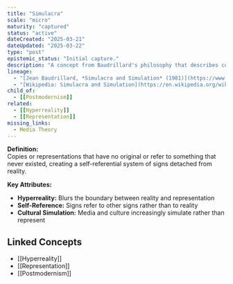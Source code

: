 ```yaml
---
title: "Simulacra"
scale: "micro"
maturity: "captured"
status: "active"
dateCreated: "2025-03-21"
dateUpdated: "2025-03-22"
type: "post"
epistemic_status: "Initial capture."
description: "A concept from Baudrillard's philosophy that describes copies or representations of things that have no original, creating a hyperreality."
lineage:
  - "[Jean Baudrillard, *Simulacra and Simulation* (1981)](https://www.google.com/search?q=Jean+Baudrillard+Simulacra+and+Simulation+site:books.google.com)"
  - "[Wikipedia: Simulacra and Simulation](https://en.wikipedia.org/wiki/Simulacra_and_Simulation)"
child_of:
  - [[Postmodernism]]
related:
  - [[Hyperreality]]
  - [[Representation]]
missing_links:
  - Media Theory
---
```


**Definition:**  
Copies or representations that have no original or refer to something that never existed, creating a self-referential system of signs detached from reality.

**Key Attributes:**  
- **Hyperreality:** Blurs the boundary between reality and representation  
- **Self-Reference:** Signs refer to other signs rather than to reality  
- **Cultural Simulation:** Media and culture increasingly simulate rather than represent

## Linked Concepts
- [[Hyperreality]]
- [[Representation]]
- [[Postmodernism]]
